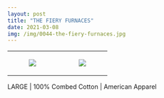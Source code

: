 ```yaml
---
layout: post
title: "THE FIERY FURNACES"
date: 2021-03-08
img: /img/0044-the-fiery-furnaces.jpg
---
```




<table style="width:100%;"><tr><td style="vertical-align:top;">
      <figure class="tmblr-full" data-orig-height="2048" data-orig-width="1365" data-orig-src="https://concertshirts.netlify.app/shirts/0044/0044-01.jpg"><img src="https://64.media.tumblr.com/17c00b86a74b72903ca68b4d26e5ea7e/79b119188c2490e8-23/s540x810/38952e0c1000f3c16e40f11e04b8357d39fd5a64.jpg" data-orig-height="2048" data-orig-width="1365" data-orig-src="https://concertshirts.netlify.app/shirts/0044/0044-01.jpg"/></figure></td>
    <td style="vertical-align:top;">
      <figure class="tmblr-full" data-orig-height="2048" data-orig-width="1365" data-orig-src="https://concertshirts.netlify.app/shirts/0044/0044-02.jpg"><img src="https://64.media.tumblr.com/42fc3a50dbcf4e96a16b416bcd80c5de/79b119188c2490e8-f7/s540x810/0fb20ea3633ba4c273c7f3f08f51355e5f3a0117.jpg" data-orig-height="2048" data-orig-width="1365" data-orig-src="https://concertshirts.netlify.app/shirts/0044/0044-02.jpg"/></figure></td>
  </tr></table><p>
  LARGE | 100% Combed Cotton | American Apparel
</p>
